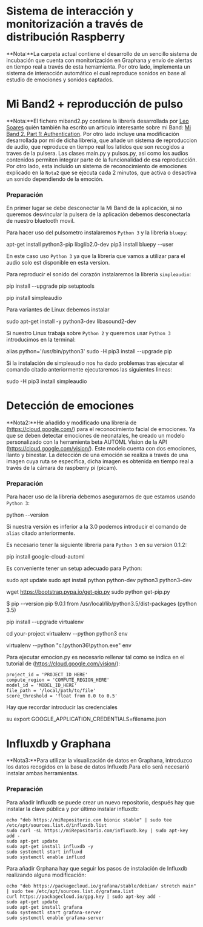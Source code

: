 # Sistema de interacción y monitorización a través de distribución Raspberry 

**Nota:**La carpeta actual contiene el desarrollo de un sencillo sistema de incubación que cuenta con monitorización en Graphana y envío de alertas en tiempo real a través de esta herramienta. Por otro lado, implementa un sistema de interacción automático el cual reproduce sonidos en base al estudio de emociones y sonidos captados.

# Mi Band2 + reproducción de pulso

**Nota:**El fichero miband2.py contiene la librería desarrollada por [Leo Soares](https://github.com/leojrfs/miband2) 
quién también ha escrito un artículo interesante sobre mi Band: [Mi Band 2, Part 1: Authentication](https://leojrfs.github.io/writing/miband2-part1-auth/).
Por otro lado incluye una modificación desarrollada por mi de dicha librería, que añade un sistema de reproduccion de audio, que reproduce en tiempo real los latidos que son recogidos a traves de la pulsera. 
Las clases main.py y pulsos.py, asi como los audios contenidos permiten integrar parte de la funcionalidad de esa reproducción. Por otro lado, esta incluido un sistema de reconocimiento de emociones explicado en la `Nota2` que se ejecuta cada 2 minutos, que activa o desactiva un sonido dependiendo de la emoción.

### Preparación

En primer lugar se debe desconectar la Mi Band de la aplicación, si no queremos desvincular la pulsera de la aplicación debemos desconectarla de nuestro
bluetooth movil.

Para hacer uso del pulsometro instalaremos `Python 3` y la libreria `bluepy`:

apt-get install python3-pip libglib2.0-dev
pip3 install bluepy --user

En este caso uso `Python 3` ya que la librería que vamos a utilizar para el audio solo est disponible en esta version.

Para reproducir el sonido del corazón instalaremos la librería `simpleaudio`:

pip install --upgrade pip setuptools

pip install simpleaudio

Para variantes de Linux debemos instalar

sudo apt-get install -y python3-dev libasound2-dev

Si nuestro Linux trabaja sobre `Python 2` y queremos usar `Python 3` introducimos en la terminal:

alias python='/usr/bin/python3'
sudo -H pip3 install --upgrade pip

Si la instalación de simpleaudio nos ha dado problemas tras ejecutar el comando citado anteriormente ejecutaremos las siguientes lineas:

sudo -H pip3 install simpleaudio

# Detección de emociones

**Nota2:**He añadido y modificado una librería de (https://cloud.google.com/) para el reconocimiento facial de emociones. 
Ya que se deben detectar emociones de neonatales, he creado un modelo personalizado con la herramienta beta AUTOML Vision 
de la API (https://cloud.google.com/vision/). Este modelo cuenta con dos emociones, llanto y binestar. 
La detección de una emoción se realiza a través de una imagen cuya ruta se especifica, dicha imagen es obtenida en tiempo real a través de la cámara de raspberry pi (picam).

### Preparación

Para hacer uso de la librería debemos asegurarnos de que estamos usando `Python 3`:

python --version

Si nuestra versión es inferior a la 3.0 podemos introducir el comando de `alias` citado anteriormente.

Es necesario tener la siguiente libreria para `Python 3` en su version 0.1.2:

pip install google-cloud-automl

Es conveniente tener un setup adecuado para Python:

sudo apt update
sudo apt install python python-dev python3 python3-dev

wget https://bootstrap.pypa.io/get-pip.py
sudo python get-pip.py

$ pip --version
pip 9.0.1 from /usr/local/lib/python3.5/dist-packages (python 3.5)

pip install --upgrade virtualenv

cd your-project
virtualenv --python python3 env

virtualenv --python "c:\python36\python.exe" env

Para ejecutar emocion.py es necesario rellenar tal como se indica en el tutorial de (https://cloud.google.com/vision/):

    project_id = 'PROJECT_ID_HERE'
    compute_region = 'COMPUTE_REGION_HERE'
    model_id = 'MODEL_ID_HERE'
    file_path = '/local/path/to/file'
    score_threshold = 'float from 0.0 to 0.5'

Hay que recordar introducir las credenciales

su
export GOOGLE_APPLICATION_CREDENTIALS=filename.json

# Influxdb y Graphana

**Nota3:**Para utilizar la visualización de datos en Graphana, introduzco los datos recogidos en la base de datos Influxdb.Para ello será necesarió instalar ambas herramientas.

### Preparación

Para añadir Influxdb se puede crear un nuevo repositorio, después hay que instalar la clave pública y por último instalar influxdb:

    echo "deb https://miRepositorio.com bionic stable" | sudo tee /etc/apt/sources.list.d/influxdb.list
    sudo curl -sL https://miRepositorio.com/influxdb.key | sudo apt-key add -
    sudo apt-get update
    sudo apt-get install influxdb -y
    sudo systemctl start influxd
    sudo systemctl enable influxd
    
Para añadir Grphana hay que seguir los pasos de instalación de Influxdb realizando alguna modificación:

    echo "deb https://packagecloud.io/grafana/stable/debian/ stretch main" | sudo tee /etc/apt/sources.list.d/grafana.list
    curl https://packagecloud.io/gpg.key | sudo apt-key add -
    sudo apt-get update
    sudo apt-get install grafana
    sudo systemctl start grafana-server
    sudo systemctl enable grafana-server
    













